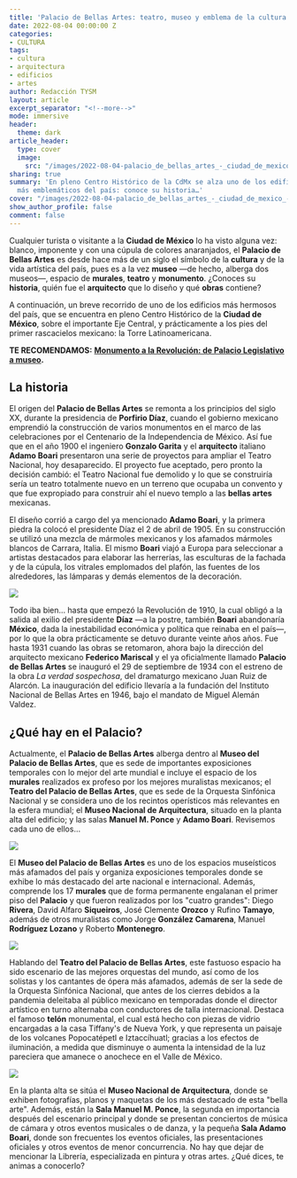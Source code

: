 ```yaml
---
title: 'Palacio de Bellas Artes: teatro, museo y emblema de la cultura mexicana'
date: 2022-08-04 00:00:00 Z
categories:
- CULTURA
tags:
- cultura
- arquitectura
- edificios
- artes
author: Redacción TYSM
layout: article
excerpt_separator: "<!--more-->"
mode: immersive
header:
  theme: dark
article_header:
  type: cover
  image:
    src: "/images/2022-08-04-palacio_de_bellas_artes_-_ciudad_de_mexico_-_nocturna.jpeg"
sharing: true
summary: 'En pleno Centro Histórico de la CdMx se alza uno de los edificios artísticos
  más emblemáticos del país: conoce su historia…'
cover: "/images/2022-08-04-palacio_de_bellas_artes_-_ciudad_de_mexico_-_nocturna.jpeg"
show_author_profile: false
comment: false
---
```


Cualquier turista o visitante a la **Ciudad de México** lo ha visto alguna vez: blanco, imponente y con una cúpula de colores anaranjados, el **Palacio de Bellas Artes** es desde hace más de un siglo el símbolo de la **cultura** y de la vida artística del país, pues es a la vez **museo** —de hecho, alberga dos museos—, espacio de **murales**, **teatro** y **monumento**. ¿Conoces su **historia**, quién fue el **arquitecto** que lo diseño y qué **obras** contiene?

A continuación, un breve recorrido de uno de los edificios más hermosos del país, que se encuentra en pleno Centro Histórico de la **Ciudad de México**, sobre el importante Eje Central, y prácticamente a los pies del primer rascacielos mexicano: la Torre Latinoamericana.

**TE RECOMENDAMOS:** [**Monumento a la Revolución: de Palacio Legislativo a museo**](https://blog.tonoysumariachi.com/historia/2022/09/28/monumento-a-la-revolucion-de-palacio-legislativo-a-museo.html)**.**

## La historia

El origen del **Palacio de Bellas Artes** se remonta a los principios del siglo XX, durante la presidencia de **Porfirio Díaz**, cuando el gobierno mexicano emprendió la construcción de varios monumentos en el marco de las celebraciones por el Centenario de la Independencia de México. Así fue que en el año 1900 el ingeniero **Gonzalo Garita** y el **arquitecto** italiano **Adamo Boari** presentaron una serie de proyectos para ampliar el Teatro Nacional, hoy desaparecido. El proyecto fue aceptado, pero pronto la decisión cambió: el Teatro Nacional fue demolido y lo que se construiría sería un teatro totalmente nuevo en un terreno que ocupaba un convento y que fue expropiado para construir ahí el nuevo templo a las **bellas artes** mexicanas.

El diseño corrió a cargo del ya mencionado **Adamo Boari**, y la primera piedra la colocó el presidente Díaz el 2 de abril de 1905. En su construcción se utilizó una mezcla de mármoles mexicanos y los afamados mármoles blancos de Carrara, Italia. El mismo **Boari** viajó a Europa para seleccionar a artistas destacados para elaborar las herrerías, las esculturas de la fachada y de la cúpula, los vitrales emplomados del plafón, las fuentes de los alrededores, las lámparas y demás elementos de la decoración.

![](https://upload.wikimedia.org/wikipedia/commons/thumb/8/8f/Mexico_-_Mexico_City_-_new_opera_house_under_constr.%3B_full_view%2C_from_across_busy_square_LCCN2007677277.jpg/1024px-Mexico_-_Mexico_City_-_new_opera_house_under_constr.%3B_full_view%2C_from_across_busy_square_LCCN2007677277.jpg)

Todo iba bien… hasta que empezó la Revolución de 1910, la cual obligó a la salida al exilio del presidente **Díaz** —a la postre, también **Boari** abandonaría **México**, dada la inestabilidad económica y política que reinaba en el país—, por lo que la obra prácticamente se detuvo durante veinte años años. Fue hasta 1931 cuando las obras se retomaron, ahora bajo la dirección del arquitecto mexicano **Federico Mariscal** y el ya oficialmente llamado **Palacio de Bellas Artes** se inauguró el 29 de septiembre de 1934 con el estreno de la obra _La verdad sospechosa_, del dramaturgo mexicano Juan Ruiz de Alarcón. La inauguración del edificio llevaría a la fundación del Instituto Nacional de Bellas Artes en 1946, bajo el mandato de Miguel Alemán Valdez.

## ¿Qué hay en el Palacio?

Actualmente, el **Palacio de Bellas Artes** alberga dentro al **Museo del Palacio de Bellas Artes**, que es sede de importantes exposiciones temporales con lo mejor del arte mundial e incluye el espacio de los **murales** realizados ex profeso por los mejores muralistas mexicanos; el **Teatro del Palacio de Bellas Artes**, que es sede de la Orquesta Sinfónica Nacional y se considera uno de los recintos operísticos más relevantes en la esfera mundial; el **Museo Nacional de Arquitectura**, situado en la planta alta del edificio; y las salas **Manuel M. Ponce** y **Adamo Boari**. Revisemos cada uno de ellos…

![](https://upload.wikimedia.org/wikipedia/commons/thumb/c/c5/Palacio_de_Bellas_Artes_00_%282%29.JPG/1024px-Palacio_de_Bellas_Artes_00_%282%29.JPG)

El **Museo del Palacio de Bellas Artes** es uno de los espacios museísticos más afamados del país y organiza exposiciones temporales donde se exhibe lo más destacado del arte nacional e internacional. Además, comprende los 17 **murales** que de forma permanente engalanan el primer piso del **Palacio** y que fueron realizados por los "cuatro grandes": Diego **Rivera**, David Alfaro **Siqueiros**, José Clemente **Orozco** y Rufino **Tamayo**, además de otros muralistas como Jorge **González Camarena**, Manuel **Rodríguez Lozano** y Roberto **Montenegro**.

![](https://upload.wikimedia.org/wikipedia/commons/thumb/9/94/Palacio_de_Bellas_Artes_-_Mural_Katharsis_Orozco_2.jpg/1024px-Palacio_de_Bellas_Artes_-_Mural_Katharsis_Orozco_2.jpg)

Hablando del **Teatro del Palacio de Bellas Artes**, este fastuoso espacio ha sido escenario de las mejores orquestas del mundo, así como de los solistas y los cantantes de ópera más afamados, además de ser la sede de la Orquesta Sinfónica Nacional, que antes de los cierres debidos a la pandemia deleitaba al público mexicano en temporadas donde el director artístico en turno alternaba con conductores de talla internacional. Destaca el famoso **telón** monumental, el cual está hecho con piezas de vidrio encargadas a la casa Tiffany's de Nueva York, y que representa un paisaje de los volcanes Popocatépetl e Iztaccíhuatl; gracias a los efectos de iluminación, a medida que disminuye o aumenta la intensidad de la luz pareciera que amanece o anochece en el Valle de México.

![](https://upload.wikimedia.org/wikipedia/commons/thumb/4/40/Tel%C3%B3n_de_Cristal-Palacio_de_Bellas_Artes.jpg/1024px-Tel%C3%B3n_de_Cristal-Palacio_de_Bellas_Artes.jpg)

En la planta alta se sitúa el **Museo Nacional de Arquitectura**, donde se exhiben fotografías, planos y maquetas de los más destacado de esta "bella arte". Además, están la **Sala Manuel M. Ponce**, la segunda en importancia después del escenario principal y donde se presentan conciertos de música de cámara y otros eventos musicales o de danza, y la pequeña **Sala Adamo Boari**, donde son frecuentes los eventos oficiales, las presentaciones oficiales y otros eventos de menor concurrencia. No hay que dejar de mencionar la Librería, especializada en pintura y otras artes. ¿Qué dices, te animas a conocerlo?
